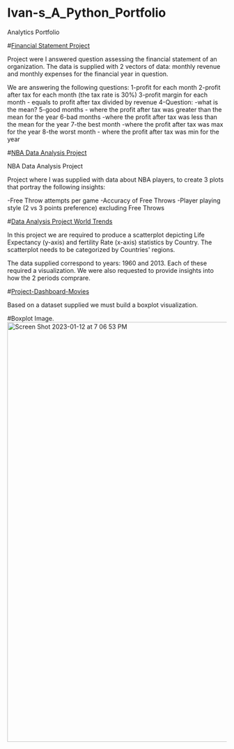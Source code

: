 # Ivan-s_A_Python_Portfolio
Analytics Portfolio

#[Financial Statement Project](https://github.com/irod1987/Financial-Statement-Project-with-Python.git)

Project were I answered question assessing the financial statement of an organization. The data is supplied with 2 vectors of data: monthly revenue and monthly expenses for the financial year in question. 

We are answering the following questions:
1-profit for each month
2-profit after tax for each month (the tax rate is 30%)
3-profit margin for each month - equals to profit after tax divided by revenue
4-Question: -what is the mean?
5-good months - where the profit after tax was greater than the mean for the year
6-bad months -where the profit after tax was less than the mean for the year
7-the best month -where the profit after tax was max for the year
8-the worst month - where the profit after tax was min for the year


#[NBA Data Analysis Project](https://github.com/irod1987/NBA-Data-Analysis-Project.git)

NBA Data Analysis Project

Project where I was supplied with data about NBA players, to create 3 plots that portray the following insights:

-Free Throw attempts per game
-Accuracy of Free Throws
-Player playing style (2 vs 3 points preference) excluding Free Throws

#[Data Analysis Project World Trends](https://github.com/irod1987/Data-Analysis-Project-World-Trends.git)

In this project we are required to produce a scatterplot depicting Life Expectancy (y-axis) and fertility Rate (x-axis) statistics by Country. 
The scatterplot needs to be categorized by Countries' regions.

The data supplied correspond to years: 1960 and 2013. Each of these required a visualization. 
We were also requested to provide insights into how the 2 periods comprare. 

#[Project-Dashboard-Movies](https://github.com/irod1987/Project-Dashboard-Movies.git)


Based on a dataset supplied we must build a boxplot visualization. 

#Boxplot Image. 
<img width="965" alt="Screen Shot 2023-01-12 at 7 06 53 PM" src="https://user-images.githubusercontent.com/112962827/212207727-c39da580-196f-46e8-92b0-216c03d2800b.png">

